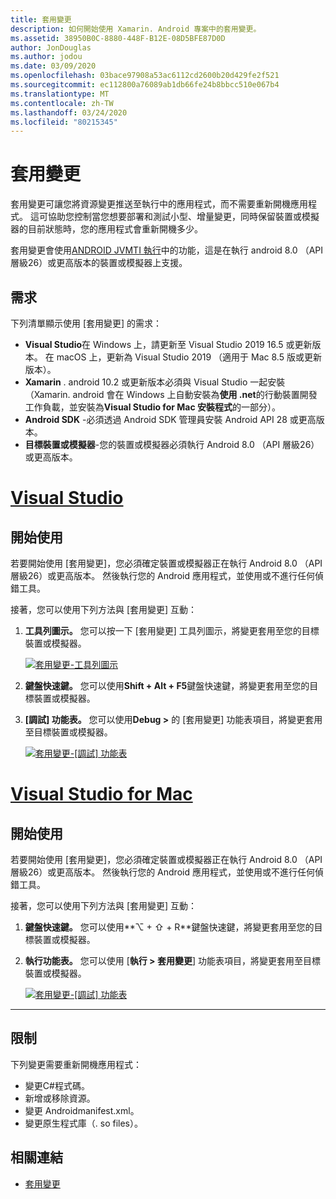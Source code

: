 ```yaml
---
title: 套用變更
description: 如何開始使用 Xamarin. Android 專案中的套用變更。
ms.assetid: 38950B0C-8880-448F-B12E-08D5BFE87D0D
author: JonDouglas
ms.author: jodou
ms.date: 03/09/2020
ms.openlocfilehash: 03bace97908a53ac6112cd2600b20d429fe2f521
ms.sourcegitcommit: ec112800a76089ab1db66fe24b8bbcc510e067b4
ms.translationtype: MT
ms.contentlocale: zh-TW
ms.lasthandoff: 03/24/2020
ms.locfileid: "80215345"
---
```

# <a name="apply-changes"></a>套用變更

套用變更可讓您將資源變更推送至執行中的應用程式，而不需要重新開機應用程式。 這可協助您控制當您想要部署和測試小型、增量變更，同時保留裝置或模擬器的目前狀態時，您的應用程式會重新開機多少。

套用變更會使用[ANDROID JVMTI 執行](https://docs.oracle.com/javase/8/docs/platform/jvmti/jvmti.html#bci)中的功能，這是在執行 android 8.0 （API 層級26）或更高版本的裝置或模擬器上支援。

## <a name="requirements"></a>需求

下列清單顯示使用 [套用變更] 的需求：

- **Visual Studio**在 Windows 上，請更新至 Visual Studio 2019 16.5 或更新版本。 在 macOS 上，更新為 Visual Studio 2019 （適用于 Mac 8.5 版或更新版本）。
- **Xamarin** . android 10.2 或更新版本必須與 Visual Studio 一起安裝（Xamarin. android 會在 Windows 上自動安裝為**使用 .net**的行動裝置開發工作負載，並安裝為**Visual Studio for Mac 安裝程式**的一部分）。
- **Android SDK** -必須透過 Android SDK 管理員安裝 Android API 28 或更高版本。
- **目標裝置或模擬器**-您的裝置或模擬器必須執行 Android 8.0 （API 層級26）或更高版本。

# <a name="visual-studio"></a>[Visual Studio](#tab/windows)

## <a name="get-started"></a>開始使用

若要開始使用 [套用變更]，您必須確定裝置或模擬器正在執行 Android 8.0 （API 層級26）或更高版本。 然後執行您的 Android 應用程式，並使用或不進行任何偵錯工具。

接著，您可以使用下列方法與 [套用變更] 互動：

1. **工具列圖示。** 您可以按一下 [套用變更] 工具列圖示，將變更套用至您的目標裝置或模擬器。

    [![套用變更-工具列圖示](apply-changes-images/Apply-Changes-Toolbar.png)](apply-changes-images/Apply-Changes-Toolbar.png#lightbox)

2. **鍵盤快速鍵。** 您可以使用**Shift + Alt + F5**鍵盤快速鍵，將變更套用至您的目標裝置或模擬器。
3. **[調試] 功能表。** 您可以使用**Debug >** 的 [套用變更] 功能表項目，將變更套用至目標裝置或模擬器。

    [![套用變更-[調試] 功能表](apply-changes-images/Apply-Changes-Debug-Menu.png)](apply-changes-images/Apply-Changes-Debug-Menu.png#lightbox)

# <a name="visual-studio-for-mac"></a>[Visual Studio for Mac](#tab/macos)

## <a name="get-started"></a>開始使用

若要開始使用 [套用變更]，您必須確定裝置或模擬器正在執行 Android 8.0 （API 層級26）或更高版本。 然後執行您的 Android 應用程式，並使用或不進行任何偵錯工具。

接著，您可以使用下列方法與 [套用變更] 互動：

1. **鍵盤快速鍵。** 您可以使用**⌥ + ⇧ + R**鍵盤快速鍵，將變更套用至您的目標裝置或模擬器。
2. **執行功能表。** 您可以使用 [**執行 > 套用變更**] 功能表項目，將變更套用至目標裝置或模擬器。

    [![套用變更-[調試] 功能表](apply-changes-images/Apply-Changes-Debug-Menu-Mac.png)](apply-changes-images/Apply-Changes-Debug-Menu-Mac.png#lightbox)

-----

## <a name="limitations"></a>限制

下列變更需要重新開機應用程式：

- 變更C#程式碼。
- 新增或移除資源。
- 變更 Androidmanifest.xml。
- 變更原生程式庫（. so files）。

## <a name="related-links"></a>相關連結

- [套用變更](https://developer.android.com/studio/run#apply-changes)
